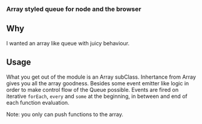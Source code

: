 ### Array styled queue for node and the browser

## Why
  I wanted an array like queue with juicy behaviour.

## Usage
  What you get out of the module is an Array subClass. Inhertance from Array
  gives you all the array goodness. Besides some event emitter like logic in
  order to make control flow of the Queue possible. Events are fired on iterative `forEach`, `every` and `some` at the beginning, in between and end of each function evaluation.


  Note: you only can push functions to the array.